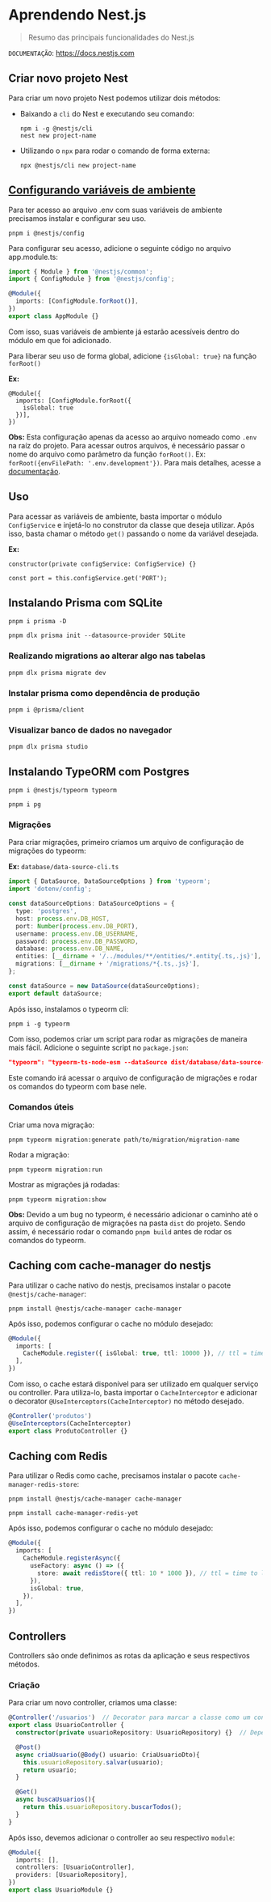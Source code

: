 # Aprendendo Nest.js

> Resumo das principais funcionalidades do Nest.js

`DOCUMENTAÇÃO`: <https://docs.nestjs.com>

## Criar novo projeto Nest

Para criar um novo projeto Nest podemos utilizar dois métodos:

- Baixando a `cli` do Nest e executando seu comando:

      npm i -g @nestjs/cli
      nest new project-name

- Utilizando o `npx` para rodar o comando de forma externa:

      npx @nestjs/cli new project-name

## [Configurando variáveis de ambiente](https://docs.nestjs.com/techniques/configuration)

Para ter acesso ao arquivo .env com suas variáveis de ambiente precisamos instalar e configurar seu uso.

    pnpm i @nestjs/config

Para configurar seu acesso, adicione o seguinte código no arquivo app.module.ts:

```typescript
import { Module } from '@nestjs/common';
import { ConfigModule } from '@nestjs/config';

@Module({
  imports: [ConfigModule.forRoot()],
})
export class AppModule {}
```

Com isso, suas variáveis de ambiente já estarão acessíveis dentro do módulo em que foi adicionado.

Para liberar seu uso de forma global, adicione `{isGlobal: true}` na função `forRoot()`

**Ex:**

    @Module({
      imports: [ConfigModule.forRoot({
        isGlobal: true
      })],
    })

**Obs:** Esta configuração apenas da acesso ao arquivo nomeado como `.env` na raíz do projeto. Para acessar outros arquivos, é necessário passar o nome do arquivo como parâmetro da função `forRoot()`. Ex: `forRoot({envFilePath: '.env.development'})`. Para mais detalhes, acesse a [documentação](https://docs.nestjs.com/techniques/configuration).

## Uso

Para acessar as variáveis de ambiente, basta importar o módulo `ConfigService` e injetá-lo no construtor da classe que deseja utilizar. Após isso, basta chamar o método `get()` passando o nome da variável desejada.

**Ex:**

    constructor(private configService: ConfigService) {}

    const port = this.configService.get('PORT');

## Instalando Prisma com SQLite

    pnpm i prisma -D

    pnpm dlx prisma init --datasource-provider SQLite

### Realizando migrations ao alterar algo nas tabelas

    pnpm dlx prisma migrate dev

### Instalar prisma como dependência de produção

    pnpm i @prisma/client

### Visualizar banco de dados no navegador

    pnpm dlx prisma studio

## Instalando TypeORM com Postgres

    pnpm i @nestjs/typeorm typeorm

    pnpm i pg

### Migrações

Para criar migrações, primeiro criamos um arquivo de configuração de migrações do typeorm:

**Ex:** `database/data-source-cli.ts`

```typescript
import { DataSource, DataSourceOptions } from 'typeorm';
import 'dotenv/config';

const dataSourceOptions: DataSourceOptions = {
  type: 'postgres',
  host: process.env.DB_HOST,
  port: Number(process.env.DB_PORT),
  username: process.env.DB_USERNAME,
  password: process.env.DB_PASSWORD,
  database: process.env.DB_NAME,
  entities: [__dirname + '/../modules/**/entities/*.entity{.ts,.js}'],
  migrations: [__dirname + '/migrations/*{.ts,.js}'],
};

const dataSource = new DataSource(dataSourceOptions);
export default dataSource;
```

Após isso, instalamos o typeorm cli:

    pnpm i -g typeorm

Com isso, podemos criar um script para rodar as migrações de maneira mais fácil. Adicione o seguinte script no `package.json`:

```json
"typeorm": "typeorm-ts-node-esm --dataSource dist/database/data-source-cli.js"
```

Este comando irá acessar o arquivo de configuração de migrações e rodar os comandos do typeorm com base nele.

### Comandos úteis

Criar uma nova migração:

    pnpm typeorm migration:generate path/to/migration/migration-name

Rodar a migração:

    pnpm typeorm migration:run

Mostrar as migrações já rodadas:

    pnpm typeorm migration:show

**Obs:** Devido a um bug no typeorm, é necessário adicionar o caminho até o arquivo de configuração de migrações na pasta `dist` do projeto. Sendo assim, é necessário rodar o comando `pnpm build` antes de rodar os comandos do typeorm.

## Caching com cache-manager do nestjs

Para utilizar o cache nativo do nestjs, precisamos instalar o pacote `@nestjs/cache-manager`:

    pnpm install @nestjs/cache-manager cache-manager

Após isso, podemos configurar o cache no módulo desejado:

```typescript
@Module({
  imports: [
    CacheModule.register({ isGlobal: true, ttl: 10000 }), // ttl = time to live in ms
  ],
})
```

Com isso, o cache estará disponível para ser utilizado em qualquer serviço ou controller. Para utiliza-lo, basta importar o `CacheInterceptor` e adicionar o decorator `@UseInterceptors(CacheInterceptor)` no método desejado.

```typescript
@Controller('produtos')
@UseInterceptors(CacheInterceptor)
export class ProdutoController {}
```

## Caching com Redis

Para utilizar o Redis como cache, precisamos instalar o pacote `cache-manager-redis-store`:

    pnpm install @nestjs/cache-manager cache-manager

    pnpm install cache-manager-redis-yet

Após isso, podemos configurar o cache no módulo desejado:

```typescript
@Module({
  imports: [
    CacheModule.registerAsync({
      useFactory: async () => ({
        store: await redisStore({ ttl: 10 * 1000 }), // ttl = time to live in ms
      }),
      isGlobal: true,
    }),
  ],
})
```

## Controllers

Controllers são onde definimos as rotas da aplicação e seus respectivos métodos.

### Criação

Para criar um novo controller, criamos uma classe:

```typescript
@Controller('/usuarios')  // Decorator para marcar a classe como um controller
export class UsuarioController {
  constructor(private usuarioRepository: UsuarioRepository) {}  // Dependency injection

  @Post()
  async criaUsuario(@Body() usuario: CriaUsuarioDto){
    this.usuarioRepository.salvar(usuario);
    return usuario;
  }

  @Get()
  async buscaUsuarios(){
    return this.usuarioRepository.buscarTodos();
  }
}
```

Após isso, devemos adicionar o controller ao seu respectivo `module`:

```typescript
@Module({
  imports: [],
  controllers: [UsuarioController],
  providers: [UsuarioRepository],
})
export class UsuarioModule {}
```
